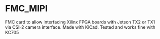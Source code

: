 # FMC_MIPI
FMC card to allow interfacing Xilinx FPGA boards with Jetson TX2 or TX1 via CSI-2 camera interface.
Made with KiCad.
Tested and works fine with KC705

